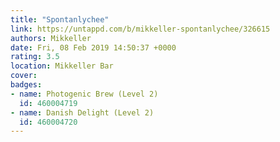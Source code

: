 ```yaml
---
title: "Spontanlychee"
link: https://untappd.com/b/mikkeller-spontanlychee/326615
authors: Mikkeller
date: Fri, 08 Feb 2019 14:50:37 +0000
rating: 3.5
location: Mikkeller Bar
cover: 
badges:
- name: Photogenic Brew (Level 2)
  id: 460004719
- name: Danish Delight (Level 2)
  id: 460004720
---
```

